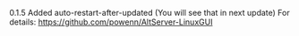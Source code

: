 0.1.5
Added auto-restart-after-updated
(You will see that in next update)
For details: https://github.com/powenn/AltServer-LinuxGUI